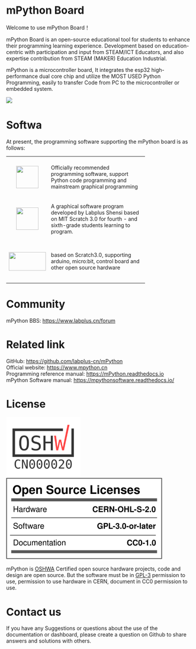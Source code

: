 # mPython Board

Welcome to use mPython Board！

mPython Board is an open-source educational tool for students to enhance their programming learning experience. Development based on education-centric with participation and input from STEAM/ICT Educators, and also expertise contribution from STEAM (MAKER) Education Industrial. 

mPython is a microcontroller board, It integrates the esp32 high-performance dual core chip and utilize the MOST USED Python Programming, easily to transfer Code from PC to the microcontroller or embedded system.

![](https://github.com/labplus-cn/mPython/blob/master/docs/images/掌控-立1.png)  

# Softwa

At present, the programming software supporting the mPython board is as follows:

<table >
<tr style="height: 100px;">
<td style="width: 100px; height: 100px;"><img style="display: block; margin-left: auto; margin-right: auto;" src="http://wiki.labplus.cn/images/2/2d/MPythonX.png" width="60" height="60" /></td>
<td style="width: 247px; height: 106px;">Officially recommended programming software, support Python code programming and mainstream graphical programming</td>
</tr>
<tr style="height: 100px;">
<td style="width: 100px; height: 100px;"><img style="display: block; margin-left: auto; margin-right: auto;" src="https://www.labplus.cn/2b1507b610dd5820e815a646dd5535fb.png" width="60" height="60" /></td>
<td style="width: 247px; height: 109px;">A graphical software program developed by Labplus Shensi based on MIT Scratch 3.0 for fourth - and sixth-grade students learning to program.</td>
</tr>
<tr style="height: 100px;">
<td style="width: 100px; height: 100px;"><img style="display: block; margin-left: auto; margin-right: auto;" src="http://download3.dfrobot.com.cn/website/image/logo.png" width="100" height="50" /></td>
<td style="width: 247px; height: 109px;">based on Scratch3.0, supporting arduino, micro:bit, control board and other open source hardware</td>
</tr>
</table>


# Community

mPython BBS: https://www.labplus.cn/forum


# Related link

GitHub: https://github.com/labplus-cn/mPython         <br/>
Official website: https://www.mpython.cn                      <br/>
Programming reference manual: https://mPython.readthedocs.io          <br/>
mPython Software manual: https://mpythonsoftware.readthedocs.io/         <br/>

# License
![](./oshw_mpython.png)
![](./oshw_mpython_v3.svg)

mPython is [OSHWA](https://certification.oshwa.org/cn000020.html) Certified open source hardware projects, code and design are open source. But the software must be in [GPL-3](http://www.gnu.org/licenses/gpl.html) permission to use, permission to use hardware in CERN, document in CC0 permission to use.

# Contact us

If you have any Suggestions or questions about the use of the documentation or dashboard, please create a question on Github to share answers and solutions with others.
